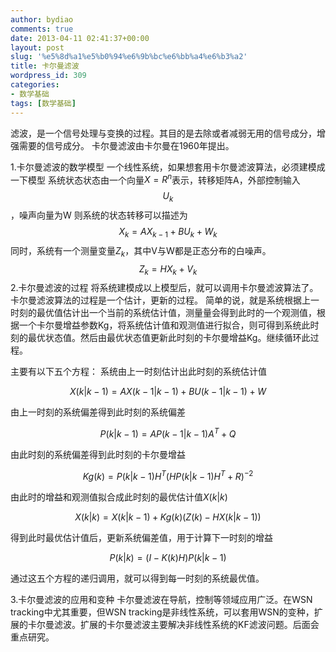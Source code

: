 ```yaml
---
author: bydiao
comments: true
date: 2013-04-11 02:41:37+00:00
layout: post
slug: '%e5%8d%a1%e5%b0%94%e6%9b%bc%e6%bb%a4%e6%b3%a2'
title: 卡尔曼滤波
wordpress_id: 309
categories:
- 数学基础
tags: [数学基础]
---
```


滤波，是一个信号处理与变换的过程。其目的是去除或者减弱无用的信号成分，增强需要的信号成分。
卡尔曼滤波由卡尔曼在1960年提出。

1.卡尔曼滤波的数学模型
一个线性系统，如果想套用卡尔曼滤波算法，必须建模成一下模型
系统状态状态由一个向量$X = R^n$表示，转移矩阵A，外部控制输入$$U_k$$，噪声向量为W
则系统的状态转移可以描述为
$$X_k = AX_{k-1} + BU_k + W_k$$
同时，系统有一个测量变量$Z_k$，其中V与W都是正态分布的白噪声。
$$Z_k = HX_k + V_k$$
2.卡尔曼滤波的过程
将系统建模成以上模型后，就可以调用卡尔曼滤波算法了。
卡尔曼滤波算法的过程是一个估计，更新的过程。
简单的说，就是系统根据上一时刻的最优值估计出一个当前的系统估计值，测量量会得到此时的一个观测值，根据一个卡尔曼增益参数Kg，将系统估计值和观测值进行拟合，则可得到系统此时刻的最优状态值。然后由最优状态值更新此时刻的卡尔曼增益Kg。继续循环此过程。

主要有以下五个方程：
系统由上一时刻估计出此时刻的系统估计值

$$
X(k|k-1) = AX(k-1|k-1) + BU(k-1|k-1) + W
$$

由上一时刻的系统偏差得到此时刻的系统偏差

$$
P(k|k-1) = AP(k-1|k-1)A^T + Q
$$

由此时刻的系统偏差得到此时刻的卡尔曼增益

$$
Kg(k) = P(k|k-1)H^T(HP(k|k-1)H^T+R)^{-2}
$$

由此时的增益和观测值拟合成此时刻的最优估计值$X(k|k)$

$$
X(k|k) = X(k|k-1) + Kg(k)(Z(k)-HX(k|k-1))
$$

得到此时最优估计值后，更新系统偏差值，用于计算下一时刻的增益

$$
P(k|k) = (I - K(k)H)P(k|k-1)
$$

通过这五个方程的递归调用，就可以得到每一时刻的系统最优值。

3.卡尔曼滤波的应用和变种
卡尔曼滤波在导航，控制等领域应用广泛。在WSN tracking中尤其重要，但WSN tracking是非线性系统，可以套用WSN的变种，扩展的卡尔曼滤波。扩展的卡尔曼滤波主要解决非线性系统的KF滤波问题。后面会重点研究。

